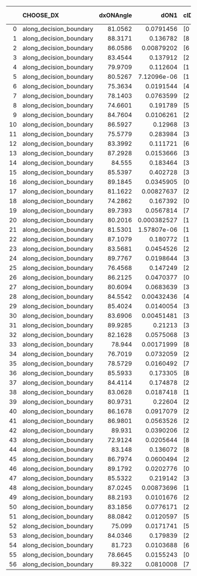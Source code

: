 |    | CHOOSE_DX               |   dxONAngle |        dON1 | cIDON1   |   dON_patch_1 |   nTON |         dON |   dxOFFAngle |       dOFF1 | cIDOFF1   |   dOFF_patch_1 |   nTOFF |        dOFF | SUCCESS   |   nExp |   dual_point_id |   subpoint_time_seconds |   total_execution_time |       logp |         dOFF/dON | Vote dOFF>dON   |
|---:|:------------------------|------------:|------------:|:---------|--------------:|-------:|------------:|-------------:|------------:|:----------|---------------:|--------:|------------:|:----------|-------:|----------------:|------------------------:|-----------------------:|-----------:|-----------------:|:----------------|
|  0 | along_decision_boundary |     81.0562 | 0.0791456   | [0 9]    |   0.0791456   |      1 | 0.0791456   |      81.6706 | 1.65637e-05 | [1 9]     |    1.65637e-05 |       1 | 1.65637e-05 | False     |      1 |               1 |                0.886839 |                1.79016 |  0         |      0.000209282 | False           |
|  1 | along_decision_boundary |     88.3171 | 0.136782    | [8 9]    |   0.136782    |      1 | 0.136782    |      88.9512 | 0.0468156   | [8 9]     |    0.0468156   |       1 | 0.0468156   | False     |      2 |               2 |                0.725747 |                2.57156 | -0.5       |      0.342264    | False           |
|  2 | along_decision_boundary |     86.0586 | 0.00879202  | [6 7]    |   0.00879202  |      1 | 0.00879202  |      88.8322 | 0.115932    | [6 7]     |    0.115932    |       1 | 0.115932    | True      |      3 |               3 |                0.708665 |                3.37322 | -1         |     13.186       | True            |
|  3 | along_decision_boundary |     83.4544 | 0.137912    | [2 7]    |   0.137912    |      1 | 0.137912    |      88.9203 | 0.0452627   | [2 7]     |    0.0452627   |       1 | 0.0452627   | False     |      4 |               4 |                0.721143 |                4.17415 | -0.166667  |      0.328201    | False           |
|  4 | along_decision_boundary |     79.9709 | 0.112604    | [1 8]    |   0.112604    |      1 | 0.112604    |      82.2821 | 0.189604    | [0 8]     |    0.189604    |       1 | 0.189604    | True      |      5 |               5 |                1.07029  |                5.2903  | -0.5       |      1.68381     | True            |
|  5 | along_decision_boundary |     80.5267 | 7.12096e-06 | [1 8]    |   7.12096e-06 |      1 | 7.12096e-06 |      88.5747 | 0.0234318   | [0 8]     |    0.0234318   |       1 | 0.0234318   | True      |      6 |               6 |                0.584175 |                6.03625 | -0.1       |   3290.54        | True            |
|  6 | along_decision_boundary |     75.3634 | 0.0191544   | [4 8]    |   0.0191544   |      1 | 0.0191544   |      80.8311 | 0.201456    | [4 8]     |    0.201456    |       1 | 0.201456    | True      |      7 |               7 |                0.862535 |                7.15451 | -0         |     10.5175      | True            |
|  7 | along_decision_boundary |     78.1403 | 0.0763599   | [2 4]    |   0.0763599   |      1 | 0.0763599   |      84.5574 | 0.299444    | [2 4]     |    0.299444    |       1 | 0.299444    | True      |      8 |               8 |                0.878388 |                8.19501 | -0.0714286 |      3.92148     | True            |
|  8 | along_decision_boundary |     74.6601 | 0.191789    | [5 7]    |   0.191789    |      1 | 0.191789    |      83.0332 | 0.121053    | [5 7]     |    0.121053    |       1 | 0.121053    | False     |      9 |               9 |                0.964317 |                9.26101 | -0.25      |      0.631178    | False           |
|  9 | along_decision_boundary |     84.7604 | 0.0106261   | [2 8]    |   0.0106261   |      1 | 0.0106261   |      86.7615 | 0.223991    | [2 8]     |    0.223991    |       1 | 0.223991    | True      |     10 |              10 |                1.18988  |               10.6276  | -0.0555556 |     21.0793      | True            |
| 10 | along_decision_boundary |     86.5927 | 0.12968     | [3 8]    |   0.12968     |      1 | 0.12968     |      88.5291 | 0.105545    | [3 8]     |    0.105545    |       1 | 0.105545    | False     |     11 |              11 |                0.986966 |               11.6686  | -0.2       |      0.813884    | False           |
| 11 | along_decision_boundary |     75.5779 | 0.283984    | [3 6]    |   0.283984    |      1 | 0.283984    |      86.9807 | 0.297607    | [3 6]     |    0.297607    |       1 | 0.297607    | True      |     12 |              12 |                1.99324  |               13.8007  | -0.0454545 |      1.04797     | True            |
| 12 | along_decision_boundary |     83.3992 | 0.111721    | [6 9]    |   0.111721    |      1 | 0.111721    |      86.7204 | 0.92863     | [6 9]     |    0.92863     |       1 | 0.92863     | True      |     13 |              14 |                1.3208   |               15.167   | -0.166667  |      8.31205     | True            |
| 13 | along_decision_boundary |     87.2928 | 0.0153666   | [3 6]    |   0.0153666   |      1 | 0.0153666   |      89.2362 | 0.271666    | [3 6]     |    0.271666    |       1 | 0.271666    | True      |     14 |              15 |                1.07056  |               16.2966  | -0.346154  |     17.679       | True            |
| 14 | along_decision_boundary |     84.555  | 0.183464    | [3 4]    |   0.183464    |      1 | 0.183464    |      82.2529 | 0.000539518 | [3 4]     |    0.000539518 |       1 | 0.000539518 | False     |     15 |              16 |                0.749502 |               17.1228  | -0.571429  |      0.00294072  | False           |
| 15 | along_decision_boundary |     85.5397 | 0.402728    | [3 9]    |   0.402728    |      1 | 0.402728    |      89.1706 | 0.0984917   | [3 9]     |    0.0984917   |       1 | 0.0984917   | False     |     16 |              17 |                1.0036   |               18.216   | -0.3       |      0.244561    | False           |
| 16 | along_decision_boundary |     89.1845 | 0.0345905   | [0 1]    |   0.0345905   |      1 | 0.0345905   |      89.4174 | 0.0419463   | [0 1]     |    0.0419463   |       1 | 0.0419463   | True      |     17 |              18 |                0.748601 |               19.0072  | -0.125     |      1.21265     | True            |
| 17 | along_decision_boundary |     81.1622 | 0.00827637  | [2 5]    |   0.00827637  |      1 | 0.00827637  |      88.5591 | 0.032366    | [2 5]     |    0.032366    |       1 | 0.032366    | True      |     18 |              19 |                0.810683 |               19.9448  | -0.264706  |      3.91065     | True            |
| 18 | along_decision_boundary |     74.2862 | 0.167392    | [0 1]    |   0.167392    |      1 | 0.167392    |      82.1908 | 0.256609    | [0 1]     |    0.256609    |       1 | 0.256609    | True      |     19 |              20 |                0.959801 |               20.9836  | -0.444444  |      1.53298     | True            |
| 19 | along_decision_boundary |     89.7393 | 0.0567814   | [7 9]    |   0.0567814   |      1 | 0.0567814   |      88.2624 | 0.0398186   | [7 9]     |    0.0398186   |       1 | 0.0398186   | False     |     20 |              21 |                0.910172 |               21.9518  | -0.657895  |      0.701261    | False           |
| 20 | along_decision_boundary |     80.2016 | 0.000382527 | [1 9]    |   0.000382527 |      1 | 0.000382527 |      86.9384 | 0.0750188   | [0 9]     |    0.0750188   |       1 | 0.0750188   | True      |     21 |              22 |                0.770798 |               22.7736  | -0.4       |    196.114       | True            |
| 21 | along_decision_boundary |     81.5301 | 1.57807e-06 | [1 8]    |   1.57807e-06 |      1 | 1.57807e-06 |      85.1789 | 0.748891    | [1 8]     |    0.748891    |       1 | 0.748891    | True      |     22 |              23 |                0.584907 |               23.3964  | -0.595238  | 474562           | True            |
| 22 | along_decision_boundary |     87.1079 | 0.180772    | [1 2]    |   0.180772    |      1 | 0.180772    |      87.9944 | 0.202987    | [1 2]     |    0.202987    |       1 | 0.202987    | True      |     23 |              24 |                1.19347  |               24.6997  | -0.818182  |      1.12289     | True            |
| 23 | along_decision_boundary |     83.5681 | 0.0454526   | [2 6]    |   0.0454526   |      1 | 0.0454526   |      88.9273 | 0.112581    | [2 6]     |    0.112581    |       1 | 0.112581    | True      |     24 |              25 |                0.682409 |               25.5088  | -1.06522   |      2.47689     | True            |
| 24 | along_decision_boundary |     89.7767 | 0.0198644   | [3 7]    |   0.0198644   |      1 | 0.0198644   |      87.4922 | 0.0813814   | [3 7]     |    0.0813814   |       1 | 0.0813814   | True      |     25 |              26 |                0.679276 |               26.2739  | -1.33333   |      4.09685     | True            |
| 25 | along_decision_boundary |     76.4568 | 0.147249    | [2 9]    |   0.147249    |      1 | 0.147249    |      83.5279 | 0.0383512   | [2 9]     |    0.0383512   |       1 | 0.0383512   | False     |     26 |              27 |                0.837485 |               27.1503  | -1.62      |      0.260451    | False           |
| 26 | along_decision_boundary |     86.2125 | 0.0470377   | [0 8]    |   0.0470377   |      1 | 0.0470377   |      86.0227 | 0.023557    | [1 8]     |    0.023557    |       1 | 0.023557    | False     |     27 |              28 |                0.80227  |               28.0072  | -1.23077   |      0.500811    | False           |
| 27 | along_decision_boundary |     80.6094 | 0.0683639   | [3 5]    |   0.0683639   |      1 | 0.0683639   |      83.401  | 0.633998    | [3 5]     |    0.633998    |       1 | 0.633998    | True      |     28 |              29 |                1.25073  |               29.3647  | -0.907407  |      9.27387     | True            |
| 28 | along_decision_boundary |     84.5542 | 0.00432436  | [4 6]    |   0.00432436  |      1 | 0.00432436  |      89.0649 | 0.0716083   | [4 6]     |    0.0716083   |       1 | 0.0716083   | True      |     29 |              30 |                0.718723 |               30.1948  | -1.14286   |     16.5593      | True            |
| 29 | along_decision_boundary |     85.4024 | 0.0140054   | [3 5]    |   0.0140054   |      1 | 0.0140054   |      89.2774 | 0.100945    | [3 5]     |    0.100945    |       1 | 0.100945    | True      |     30 |              31 |                0.727691 |               30.9635  | -1.39655   |      7.20757     | True            |
| 30 | along_decision_boundary |     83.6906 | 0.00451481  | [3 6]    |   0.00451481  |      1 | 0.00451481  |      84.5227 | 0.366157    | [3 6]     |    0.366157    |       1 | 0.366157    | True      |     31 |              32 |                1.15738  |               32.2065  | -1.66667   |     81.1014      | True            |
| 31 | along_decision_boundary |     89.9285 | 0.21213     | [3 5]    |   0.21213     |      1 | 0.21213     |      87.9599 | 0.114505    | [3 5]     |    0.114505    |       1 | 0.114505    | False     |     32 |              33 |                1.28839  |               33.5708  | -1.95161   |      0.539786    | False           |
| 32 | along_decision_boundary |     82.1628 | 0.0575068   | [3 7]    |   0.0575068   |      1 | 0.0575068   |      84.9997 | 0.302967    | [3 7]     |    0.302967    |       1 | 0.302967    | True      |     33 |              34 |                0.753489 |               34.4358  | -1.5625    |      5.26837     | True            |
| 33 | along_decision_boundary |     78.944  | 0.00171999  | [8 9]    |   0.00171999  |      1 | 0.00171999  |      83.3843 | 0.0303351   | [8 9]     |    0.0303351   |       1 | 0.0303351   | True      |     34 |              35 |                0.640677 |               35.0934  | -1.83333   |     17.6368      | True            |
| 34 | along_decision_boundary |     76.7019 | 0.0732059   | [2 7]    |   0.0732059   |      1 | 0.0732059   |      84.012  | 0.0246454   | [2 7]     |    0.0246454   |       1 | 0.0246454   | False     |     35 |              36 |                1.52864  |               36.7478  | -2.11765   |      0.336658    | False           |
| 35 | along_decision_boundary |     78.5729 | 0.0160492   | [7 9]    |   0.0160492   |      1 | 0.0160492   |      85.4492 | 0.0563583   | [7 9]     |    0.0563583   |       1 | 0.0563583   | True      |     36 |              37 |                0.73067  |               37.5334  | -1.72857   |      3.51159     | True            |
| 36 | along_decision_boundary |     85.5933 | 0.173305    | [8 9]    |   0.173305    |      1 | 0.173305    |      86.2032 | 0.0508251   | [8 9]     |    0.0508251   |       1 | 0.0508251   | False     |     37 |              38 |                0.966578 |               38.6499  | -2         |      0.293269    | False           |
| 37 | along_decision_boundary |     84.4114 | 0.174878    | [2 7]    |   0.174878    |      1 | 0.174878    |      86.9023 | 0.377072    | [2 7]     |    0.377072    |       1 | 0.377072    | True      |     38 |              39 |                1.04098  |               39.7418  | -1.63514   |      2.15619     | True            |
| 38 | along_decision_boundary |     83.0628 | 0.0187418   | [1 3]    |   0.0187418   |      1 | 0.0187418   |      89.1407 | 0.0908902   | [0 3]     |    0.0908902   |       1 | 0.0908902   | True      |     39 |              40 |                1.03399  |               40.8627  | -1.89474   |      4.84959     | True            |
| 39 | along_decision_boundary |     80.9731 | 0.22604     | [2 5]    |   0.22604     |      1 | 0.22604     |      85.2605 | 0.123235    | [2 5]     |    0.123235    |       1 | 0.123235    | False     |     40 |              41 |                0.805425 |               41.798   | -2.16667   |      0.545191    | False           |
| 40 | along_decision_boundary |     86.1678 | 0.0917079   | [2 3]    |   0.0917079   |      1 | 0.0917079   |      89.944  | 0.340335    | [2 3]     |    0.340335    |       1 | 0.340335    | True      |     41 |              42 |                0.804838 |               42.6127  | -1.8       |      3.71107     | True            |
| 41 | along_decision_boundary |     86.9801 | 0.0563526   | [2 8]    |   0.0563526   |      1 | 0.0563526   |      89.0002 | 0.0344541   | [2 8]     |    0.0344541   |       1 | 0.0344541   | False     |     42 |              43 |                0.852469 |               43.5212  | -2.06098   |      0.611403    | False           |
| 42 | along_decision_boundary |     89.931  | 0.0390206   | [2 4]    |   0.0390206   |      1 | 0.0390206   |      83.4408 | 0.151303    | [2 4]     |    0.151303    |       1 | 0.151303    | True      |     43 |              44 |                0.947744 |               44.5767  | -1.71429   |      3.87752     | True            |
| 43 | along_decision_boundary |     72.9124 | 0.0205644   | [8 9]    |   0.0205644   |      1 | 0.0205644   |      82.1074 | 0.0870076   | [8 9]     |    0.0870076   |       1 | 0.0870076   | True      |     44 |              45 |                0.682107 |               45.3126  | -1.96512   |      4.23098     | True            |
| 44 | along_decision_boundary |     83.148  | 0.136072    | [8 9]    |   0.136072    |      1 | 0.136072    |      89.1995 | 0.095046    | [8 9]     |    0.095046    |       1 | 0.095046    | False     |     45 |              46 |                0.986397 |               46.3897  | -2.22727   |      0.698499    | False           |
| 45 | along_decision_boundary |     86.7974 | 0.0600494   | [2 7]    |   0.0600494   |      1 | 0.0600494   |      88.7684 | 0.128815    | [2 7]     |    0.128815    |       1 | 0.128815    | True      |     46 |              47 |                0.749632 |               47.2121  | -1.87778   |      2.14515     | True            |
| 46 | along_decision_boundary |     89.1792 | 0.0202776   | [0 1]    |   0.0202776   |      1 | 0.0202776   |      87.1208 | 0.0224563   | [0 1]     |    0.0224563   |       1 | 0.0224563   | True      |     47 |              48 |                0.705304 |               47.9834  | -2.13043   |      1.10744     | True            |
| 47 | along_decision_boundary |     85.5322 | 0.219142    | [3 6]    |   0.219142    |      1 | 0.219142    |      86.7941 | 0.257267    | [3 6]     |    0.257267    |       1 | 0.257267    | True      |     48 |              49 |                1.28444  |               49.3787  | -2.39362   |      1.17397     | True            |
| 48 | along_decision_boundary |     87.0245 | 0.00873696  | [1 2]    |   0.00873696  |      1 | 0.00873696  |      86.2719 | 3.91041e-06 | [0 2]     |    3.91041e-06 |       1 | 3.91041e-06 | False     |     49 |              50 |                0.84705  |               50.4235  | -2.66667   |      0.000447571 | False           |
| 49 | along_decision_boundary |     88.2193 | 0.0101676   | [2 7]    |   0.0101676   |      1 | 0.0101676   |      89.3983 | 0.166088    | [2 7]     |    0.166088    |       1 | 0.166088    | True      |     50 |              51 |                0.685473 |               51.1671  | -2.29592   |     16.335       | True            |
| 50 | along_decision_boundary |     83.1856 | 0.0776171   | [2 6]    |   0.0776171   |      1 | 0.0776171   |      86.7302 | 0.109082    | [2 6]     |    0.109082    |       1 | 0.109082    | True      |     51 |              52 |                0.856872 |               52.0908  | -2.56      |      1.40538     | True            |
| 51 | along_decision_boundary |     88.0842 | 0.0120597   | [5 6]    |   0.0120597   |      1 | 0.0120597   |      89.0426 | 0.0253916   | [5 6]     |    0.0253916   |       1 | 0.0253916   | True      |     52 |              53 |                0.679621 |               52.8192  | -2.83333   |      2.1055      | True            |
| 52 | along_decision_boundary |     75.099  | 0.0171741   | [5 9]    |   0.0171741   |      1 | 0.0171741   |      86.147  | 0.00210176  | [5 9]     |    0.00210176  |       1 | 0.00210176  | False     |     53 |              54 |                0.789046 |               53.6908  | -3.11538   |      0.122379    | False           |
| 53 | along_decision_boundary |     84.0346 | 0.179839    | [2 8]    |   0.179839    |      1 | 0.179839    |      84.3679 | 0.214797    | [2 8]     |    0.214797    |       1 | 0.214797    | True      |     54 |              55 |                0.749226 |               54.5258  | -2.72642   |      1.19439     | True            |
| 54 | along_decision_boundary |     81.723  | 0.0103688   | [6 9]    |   0.0103688   |      1 | 0.0103688   |      86.2296 | 0.232022    | [6 9]     |    0.232022    |       1 | 0.232022    | True      |     55 |              56 |                0.993776 |               55.6294  | -3         |     22.3769      | True            |
| 55 | along_decision_boundary |     78.6645 | 0.0155243   | [0 1]    |   0.0155243   |      1 | 0.0155243   |      82.7924 | 0.0626995   | [0 1]     |    0.0626995   |       1 | 0.0626995   | True      |     56 |              57 |                0.88231  |               56.5547  | -3.28182   |      4.0388      | True            |
| 56 | along_decision_boundary |     89.322  | 0.0810008   | [7 9]    |   0.0810008   |      1 | 0.0810008   |      89.5833 | 0.169869    | [7 9]     |    0.169869    |       1 | 0.169869    | True      |     57 |              59 |                0.998095 |               58.8998  | -3.57143   |      2.09712     | True            |